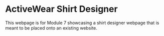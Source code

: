 <h1>ActiveWear Shirt Designer</h1>
This webpage is for Module 7 showcasing a shirt designer webpage that is meant to be placed onto an existing website.
